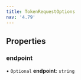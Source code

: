 ```yaml
---
title: TokenRequestOptions
nav: '4.79'
---
```


## Properties

### endpoint

• `Optional` **endpoint**: `string`
